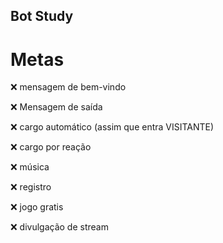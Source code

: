 ## Bot Study

# Metas

:x:  mensagem de bem-vindo 

:x:  Mensagem de saída 

:x:  cargo automático (assim que entra VISITANTE)

:x:  cargo por reação 

:x:  música 

:x:  registro 

:x:  jogo gratis 

:x:  divulgação de stream